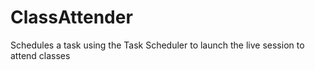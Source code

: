# ClassAttender
Schedules a task using the Task Scheduler to launch the live session to attend classes
